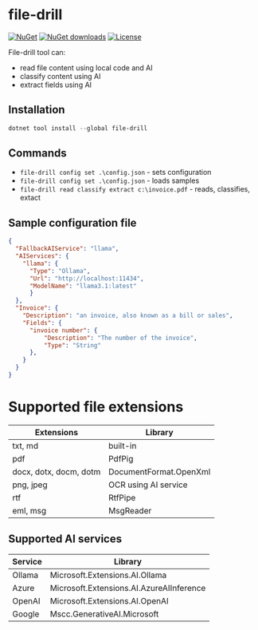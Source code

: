 # file-drill

[![NuGet](https://img.shields.io/nuget/v/file-drill.svg)](https://www.nuget.org/packages/file-drill)
[![NuGet downloads](https://img.shields.io/nuget/dt/file-drill.svg)](https://www.nuget.org/packages/file-drill)
[![License](https://img.shields.io/badge/license-MIT-green.svg)](https://github.com/danielklecha/SharpIppNext/blob/master/LICENSE.txt)

File-drill tool can:

- read file content using local code and AI
- classify content using AI
- extract fields using AI

## Installation

```powershell
dotnet tool install --global file-drill
```

## Commands

- `file-drill config set .\config.json` - sets configuration
- `file-drill config set .\config.json` - loads samples
- `file-drill read classify extract c:\invoice.pdf` - reads, classifies, extact

## Sample configuration file

```json
{
  "FallbackAIService": "llama",
  "AIServices": {
    "llama": {
      "Type": "Ollama",
      "Url": "http://localhost:11434",
      "ModelName": "llama3.1:latest"
      }
  },
  "Invoice": {
    "Description": "an invoice, also known as a bill or sales",
    "Fields": {
      "invoice number": {
          "Description": "The number of the invoice",
          "Type": "String"
      },
    }
  }
}
```

# Supported file extensions

| Extensions | Library |
|---|---|
| txt, md | built-in |
| pdf | PdfPig |
| docx, dotx, docm, dotm | DocumentFormat.OpenXml |
| png, jpeg | OCR using AI service |
| rtf | RtfPipe |
| eml, msg | MsgReader |

## Supported AI services
| Service | Library |
|---|---|
| Ollama | Microsoft.Extensions.AI.Ollama |
| Azure | Microsoft.Extensions.AI.AzureAIInference |
| OpenAI | Microsoft.Extensions.AI.OpenAI |
| Google | Mscc.GenerativeAI.Microsoft |